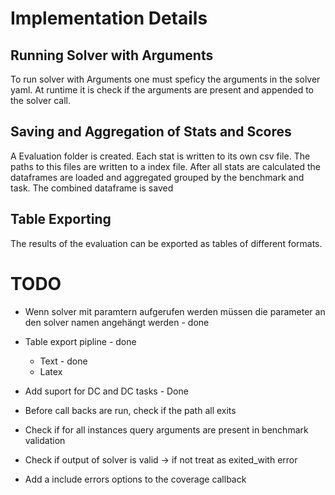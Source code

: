 # Implementation Details

## Running Solver with Arguments
To run solver with Arguments one must speficy the arguments in the solver yaml.
At runtime it is check if the arguments are present and appended to the solver call.

## Saving and Aggregation of Stats and Scores
A Evaluation folder is created.
Each stat is written to its own csv file. The paths to this files are written to a index file. After all stats are calculated the dataframes are loaded and aggregated grouped by the benchmark and task. The combined dataframe is saved

## Table Exporting
The results of the evaluation can be exported as tables of different formats.



# TODO

- Wenn solver mit paramtern aufgerufen werden müssen die parameter an den solver namen angehängt werden - done
-  Table export pipline - done
   -  Text - done
   -  Latex
- Add suport for DC and DC tasks - Done

- Before call backs are run, check if the path all exits

- Check if for all instances query arguments are present in benchmark validation
- Check if output of solver is valid -> if not treat as exited_with error
- Add a include errors options to the coverage callback

